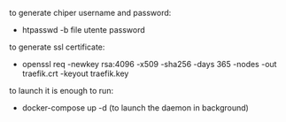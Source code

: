 to generate chiper username and password:

- htpasswd -b file utente password

to generate ssl certificate:

- openssl req -newkey rsa:4096 -x509 -sha256 -days 365 -nodes -out traefik.crt -keyout traefik.key

to launch it is enough to run:

- docker-compose up -d (to launch the daemon in background)


